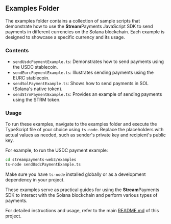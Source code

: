 ## Examples Folder

The examples folder contains a collection of sample scripts that demonstrate how to use the **Stream**Payments JavaScript SDK to send payments in different currencies on the Solana blockchain. Each example is designed to showcase a specific currency and its usage.

### Contents

- `sendUsdcPaymentExample.ts`: Demonstrates how to send payments using the USDC stablecoin.
- `sendEurcPaymentExample.ts`: Illustrates sending payments using the EURC stablecoin.
- `sendSolPaymentExample.ts`: Shows how to send payments in SOL (Solana's native token).
- `sendStrmPaymentExample.ts`: Provides an example of sending payments using the STRM token.

### Usage

To run these examples, navigate to the examples folder and execute the TypeScript file of your choice using `ts-node`. Replace the placeholders with actual values as needed, such as sender's private key and recipient's public key.

For example, to run the USDC payment example:

```bash
cd streampayments-web3/examples
ts-node sendUsdcPaymentExample.ts
```

Make sure you have `ts-node` installed globally or as a development dependency in your project.

These examples serve as practical guides for using the **Stream**Payments SDK to interact with the Solana blockchain and perform various types of payments.

For detailed instructions and usage, refer to the main [README.md](README.md) of this project.
